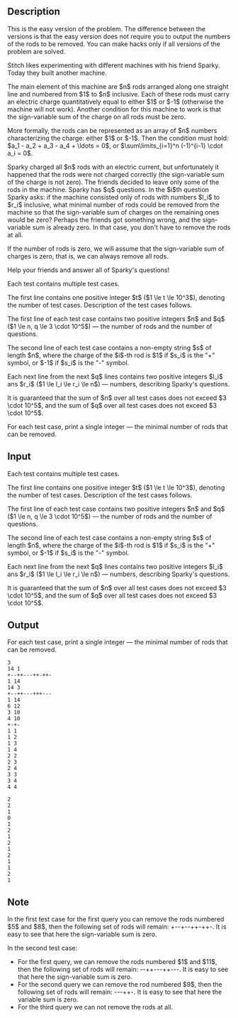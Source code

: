 ## Description

<div><p><span class="tex-font-style-bf">This is the easy version of the problem. The difference between the versions is that the easy version does not require you to output the numbers of the rods to be removed. You can make hacks only if all versions of the problem are solved.</span></p><p>Stitch likes experimenting with different machines with his friend Sparky. Today they built another machine.</p><p>The main element of this machine are $n$ rods arranged along one straight line and numbered from $1$ to $n$ inclusive. Each of these rods must carry an electric charge quantitatively equal to either $1$ or $-1$ (otherwise the machine will not work). Another condition for this machine to work is that the sign-variable sum of the charge on all rods must be zero.</p><p>More formally, the rods can be represented as an array of $n$ numbers characterizing the charge: either $1$ or $-1$. Then the condition must hold: $a_1 - a_2 + a_3 - a_4 + \ldots = 0$, or $\sum\limits_{i=1}^n (-1)^{i-1} \cdot a_i = 0$.</p><p>Sparky charged all $n$ rods with an electric current, but unfortunately it happened that the rods were not charged correctly (the sign-variable sum of the charge is not zero). The friends decided to leave only some of the rods in the machine. Sparky has $q$ questions. In the $i$th question Sparky asks: if the machine consisted only of rods with numbers $l_i$ to $r_i$ inclusive, what minimal number of rods could be removed from the machine so that the sign-variable sum of charges on the remaining ones would be zero? Perhaps the friends got something wrong, and the sign-variable sum is already zero. In that case, you don't have to remove the rods at all.</p><p>If the number of rods is zero, we will assume that the sign-variable sum of charges is zero, that is, we can always remove all rods.</p><p>Help your friends and answer all of Sparky's questions!</p></div><div class="input-specification"><p>Each test contains multiple test cases.</p><p>The first line contains one positive integer $t$ ($1 \le t \le 10^3$), denoting the number of test cases. Description of the test cases follows.</p><p>The first line of each test case contains two positive integers $n$ and $q$ ($1 \le n, q \le 3 \cdot 10^5$)&nbsp;— the number of rods and the number of questions.</p><p>The second line of each test case contains a non-empty string $s$ of length $n$, where the charge of the $i$-th rod is $1$ if $s_i$ is the "<span class="tex-font-style-tt">+</span>" symbol, or $-1$ if $s_i$ is the "<span class="tex-font-style-tt">-</span>" symbol.</p><p>Each next line from the next $q$ lines contains two positive integers $l_i$ ans $r_i$ ($1 \le l_i \le r_i \le n$)&nbsp;— numbers, describing Sparky's questions.</p><p>It is guaranteed that the sum of $n$ over all test cases does not exceed $3 \cdot 10^5$, and the sum of $q$ over all test cases does not exceed $3 \cdot 10^5$.</p></div><div class="output-specification"><p>For each test case, print a single integer&nbsp;— the minimal number of rods that can be removed.</p></div>

## Input

<p>Each test contains multiple test cases.</p><p>The first line contains one positive integer $t$ ($1 \le t \le 10^3$), denoting the number of test cases. Description of the test cases follows.</p><p>The first line of each test case contains two positive integers $n$ and $q$ ($1 \le n, q \le 3 \cdot 10^5$)&nbsp;— the number of rods and the number of questions.</p><p>The second line of each test case contains a non-empty string $s$ of length $n$, where the charge of the $i$-th rod is $1$ if $s_i$ is the "<span class="tex-font-style-tt">+</span>" symbol, or $-1$ if $s_i$ is the "<span class="tex-font-style-tt">-</span>" symbol.</p><p>Each next line from the next $q$ lines contains two positive integers $l_i$ ans $r_i$ ($1 \le l_i \le r_i \le n$)&nbsp;— numbers, describing Sparky's questions.</p><p>It is guaranteed that the sum of $n$ over all test cases does not exceed $3 \cdot 10^5$, and the sum of $q$ over all test cases does not exceed $3 \cdot 10^5$.</p>

## Output

<p>For each test case, print a single integer&nbsp;— the minimal number of rods that can be removed.</p>





```input1
3
14 1
+--++---++-++-
1 14
14 3
+--++---+++---
1 14
6 12
3 10
4 10
+-+-
1 1
1 2
1 3
1 4
2 2
2 3
2 4
3 3
3 4
4 4
```




```output1
2
2
1
0
1
2
1
2
1
2
1
1
2
1
```



## Note

<p>In the first test case for the first query you can remove the rods numbered $5$ and $8$, then the following set of rods will remain: <span class="tex-font-style-tt">+--+--++-++-</span>. It is easy to see that here the sign-variable sum is zero.</p><p>In the second test case:</p><ul> <li> For the first query, we can remove the rods numbered $1$ and $11$, then the following set of rods will remain: <span class="tex-font-style-tt">--++---++---</span>. It is easy to see that here the sign-variable sum is zero. </li><li> For the second query we can remove the rod numbered $9$, then the following set of rods will remain: <span class="tex-font-style-tt">---++-</span>. It is easy to see that here the variable sum is zero. </li><li> For the third query we can not remove the rods at all. </li></ul>
